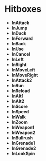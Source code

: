# Hitboxes
* **InAttack**
* **InJump**
* **InDuck**
* **InForward**
* **InBack**
* **InUse**
* **InCancel**
* **InLeft**
* **InRight**
* **InMoveLeft**
* **InMoveRight**
* **InAttack2**
* **InRun**
* **InReload**
* **InAlt1**
* **InAlt2**
* **InScore**
* **InSpeed**
* **InWalk**
* **InZoom**
* **InWeapon1**
* **InWeapon2**
* **InBullrush**
* **InGrenade1**
* **InGrenade2**
* **InLookSpin**
